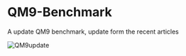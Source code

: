 # QM9-Benchmark
A update QM9 benchmark, update form the recent articles

![QM9update](https://github.com/user-attachments/assets/60a29ab7-a934-4f3f-bdff-470e061d4181)
